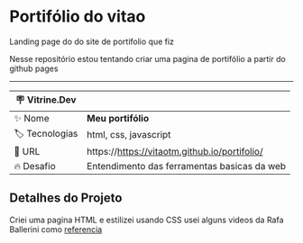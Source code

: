 # Portifólio do vitao 

Landing page do do site de portifolio que fiz

Nesse repositório estou tentando criar uma pagina de portifólio a partir do github pages

---

<div align="center">
  
| :placard: Vitrine.Dev |     |
| -------------         | --- |
| :sparkles: Nome       | **Meu portifólio**
| :label: Tecnologias   | html, css, javascript
| :rocket: URL          | https://https://vitaotm.github.io/portifolio/
| :fire: Desafio        | Entendimento das ferramentas basicas da web

</div>

## Detalhes do Projeto

Criei uma pagina HTML e estilizei usando CSS usei alguns videos da Rafa Ballerini como [referencia](https://www.youtube.com/c/rafaellaballerini)



